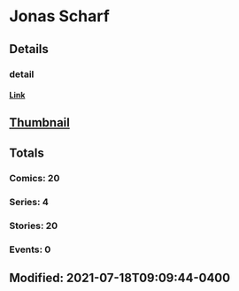 # Jonas  Scharf 
## Details
### detail
#### [Link](http://marvel.com/comics/creators/13879/jonas_scharf?utm_campaign=apiRef&utm_source=225578a89fc76f3d20fbffda5d17a88d)
## [Thumbnail](http://i.annihil.us/u/prod/marvel/i/mg/b/40/image_not_available.jpg)
## Totals
### Comics: 20
### Series: 4
### Stories: 20
### Events: 0
## Modified: 2021-07-18T09:09:44-0400